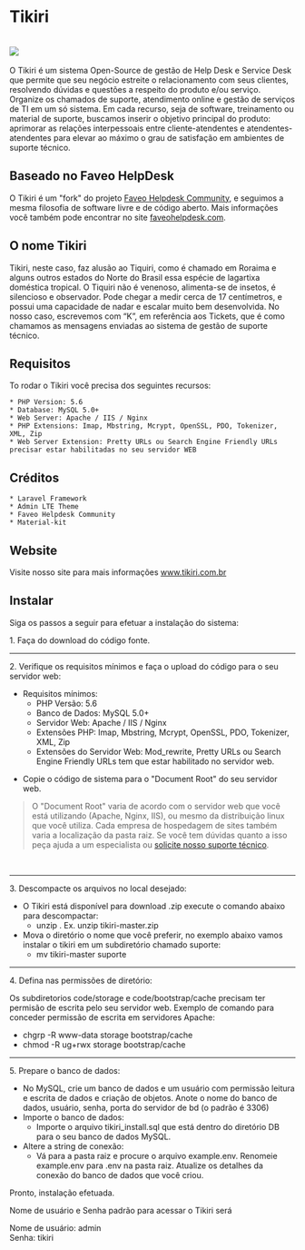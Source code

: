 Tikiri 
========
<br><img src="https://img.shields.io/badge/License-OSL-blue.svg">&nbsp;</br>

O Tikiri é um sistema Open-Source de gestão de Help Desk e Service Desk que permite que seu negócio estreite o relacionamento com seus clientes, resolvendo dúvidas e questões a respeito do produto e/ou serviço. Organize os chamados de suporte, atendimento online e gestão de serviços de TI em um só sistema.
Em cada recurso, seja de software, treinamento ou material de suporte, buscamos inserir o objetivo principal do produto: aprimorar as relações interpessoais entre cliente-atendentes e atendentes-atendentes para elevar ao máximo o grau de satisfação em ambientes de suporte técnico.

Baseado no Faveo HelpDesk
--------------------------
O Tikiri é um "fork" do projeto <a href="https://github.com/ladybirdweb/faveo-helpdesk" target="_blank">Faveo Helpdesk Community</a>, e seguimos a mesma filosofia de software livre e de código aberto. Mais informações você também pode encontrar no site <a href="https://www.faveohelpdesk.com/" target="_blank">faveohelpdesk.com</a>.

O nome Tikiri
--------------------------
Tikiri, neste caso, faz alusão ao Tiquiri, como é chamado em Roraima e alguns outros estados do Norte do Brasil essa espécie de lagartixa doméstica tropical. O Tiquiri não é venenoso, alimenta-se de insetos, é silencioso e observador. Pode chegar a medir cerca de 17 centímetros, e possui uma capacidade de nadar e escalar muito bem desenvolvida. No nosso caso, escrevemos com “K”, em referência aos Tickets, que é como chamamos as mensagens enviadas ao sistema de gestão de suporte técnico.


Requisitos
--------------------------
To rodar o Tikiri você precisa dos seguintes recursos:

	* PHP Version: 5.6
	* Database: MySQL 5.0+
	* Web Server: Apache / IIS / Nginx
	* PHP Extensions: Imap, Mbstring, Mcrypt, OpenSSL, PDO, Tokenizer, XML, Zip
	* Web Server Extension: Pretty URLs ou Search Engine Friendly URLs precisar estar habilitadas no seu servidor WEB


Créditos
--------------------------
	* Laravel Framework
	* Admin LTE Theme
	* Faveo Helpdesk Community
	* Material-kit

Website
--------------------------
Visite nosso site para mais informações <a href="https://tikiri.com.br" target="_blank">www.tikiri.com.br</a>

Instalar
--------------------------

<p>Siga os passos a seguir para efetuar a instala&ccedil;&atilde;o do sistema:</p>

<p>1. Fa&ccedil;a do download do c&oacute;digo fonte.</p>

<hr />
<p>2. Verifique os requisitos m&iacute;nimos e fa&ccedil;a o upload do c&oacute;digo para o seu servidor web:</p>

<ul>
	<li>Requisitos m&iacute;nimos:
	<ul>
		<li>PHP Vers&atilde;o: 5.6</li>
		<li>Banco de Dados: MySQL 5.0+</li>
		<li>Servidor Web: Apache / IIS / Nginx</li>
		<li>Extens&otilde;es PHP: Imap, Mbstring, Mcrypt, OpenSSL, PDO, Tokenizer, XML, Zip</li>
		<li>Extens&otilde;es do Servidor Web: Mod_rewrite, Pretty URLs ou Search Engine Friendly URLs tem que estar habilitado no servidor web.</li>
	</ul>
	</li>
</ul>

<ul>
	<li>Copie o c&oacute;digo de sistema para o &quot;Document Root&quot; do seu servidor web.</li>
</ul>

<blockquote>
<p>O&nbsp;&quot;Document Root&quot; varia de acordo com o servidor web que voc&ecirc; est&aacute; utilizando (Apache, Nginx, IIS), ou mesmo da distribui&ccedil;&atilde;o linux que voc&ecirc; utiliza. Cada empresa de hospedagem de sites tamb&eacute;m varia a localiza&ccedil;&atilde;o da pasta raiz. Se voc&ecirc; tem d&uacute;vidas quanto a isso pe&ccedil;a ajuda a um especialista ou <a href="https://tikiri.com.br/contato/">solicite nosso suporte t&eacute;cnico</a>.</p>
</blockquote>

<p>&nbsp;</p>

<hr />
<p>3. Descompacte os arquivos no local desejado:</p>

<ul>
	<li>O Tikiri est&aacute; dispon&iacute;vel para download .zip execute o comando abaixo para descompactar:
	<ul>
		<li>unzip&nbsp;.&nbsp;Ex. unzip tikiri-master.zip</li>
	</ul>
	</li>
	<li>Mova o diretório o nome que você preferir, no exemplo abaixo vamos instalar o tikiri em um subdiretório chamado suporte:
	<ul>
		<li>mv tikiri-master suporte</li>
	</ul>
	</li>	
</ul>

<hr />
<p>4. Defina nas permiss&otilde;es de diret&oacute;rio:</p>

<p>Os subdiretorios code/storage e code/bootstrap/cache precisam ter permis&atilde;o de escrita pelo seu servidor web. Exemplo de comando para conceder permiss&atilde;o de escrita em servidores Apache:</p>

<ul>
	<li>chgrp -R www-data storage bootstrap/cache</li>
	<li>chmod -R ug+rwx storage bootstrap/cache</li>
</ul>

<hr />
<p>5. Prepare o banco de dados:</p>

<ul>
	<li>No MySQL, crie um banco de dados e um usu&aacute;rio com permiss&atilde;o leitura e&nbsp;escrita de dados e cria&ccedil;&atilde;o de objetos. Anote o nome do banco de dados, usu&aacute;rio, senha, porta do servidor de bd (o padr&atilde;o &eacute; 3306)</li>
	<li>Importe o banco de dados:
		<ul>
			<li>Importe o arquivo&nbsp;tikiri_install.sql que est&aacute; dentro do diret&oacute;rio DB para o seu banco de dados MySQL.</li>
		</ul>
	</li>
	<li>Altere a string de conex&atilde;o:
		<ul>
			<li>V&aacute; para a pasta raiz e procure o arquivo example.env. Renomeie example.env para .env na pasta raiz. Atualize os detalhes da conex&atilde;o do banco de dados que voc&ecirc; criou.</li>
		</ul>
	</li>  
</ul>

<p>Pronto, instala&ccedil;&atilde;o efetuada.</p>

<p>Nome de usu&aacute;rio e Senha padr&atilde;o para acessar o Tikiri ser&aacute;</p>

<p>Nome de usu&aacute;rio: admin<br />
Senha: tikiri</p>
